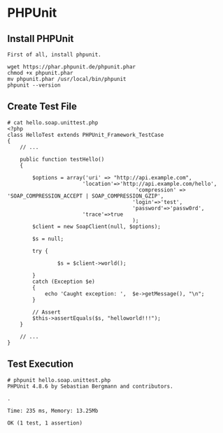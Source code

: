 PHPUnit
=====

Install PHPUnit
-----

	First of all, install phpunit.
	
	wget https://phar.phpunit.de/phpunit.phar
	chmod +x phpunit.phar
	mv phpunit.phar /usr/local/bin/phpunit
	phpunit --version
	
Create Test File
-----

	# cat hello.soap.unittest.php 
	<?php
	class HelloTest extends PHPUnit_Framework_TestCase
	{
		// ...

		public function testHello()
		{

			$options = array('uri' => "http://api.example.com",
							'location'=>'http://api.example.com/hello',
											 'compression' => 'SOAP_COMPRESSION_ACCEPT | SOAP_COMPRESSION_GZIP',
											'login'=>'test',
											'password'=>'passw0rd',
							'trace'=>true
											);
			$client = new SoapClient(null, $options);

			$s = null;
			
			try {
			
					$s = $client->world();
			
			}
			catch (Exception $e)
			{
				echo 'Caught exception: ',  $e->getMessage(), "\n";
			}
			
			// Assert
			$this->assertEquals($s, "helloworld!!!");
		}

		// ...
	}



Test Execution
-----

	# phpunit hello.soap.unittest.php 
	PHPUnit 4.8.6 by Sebastian Bergmann and contributors.

	.

	Time: 235 ms, Memory: 13.25Mb

	OK (1 test, 1 assertion)